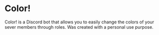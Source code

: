 # Color!
Color! is a Discord bot that allows you to easily change the colors of your sever members through roles.
Was created with a personal use purpose.
